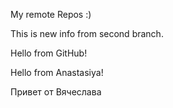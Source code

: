 My remote Repos :)

This is new info from second branch.

Hello from GitHub!

Hello from Anastasiya!

Привет от Вячеслава

